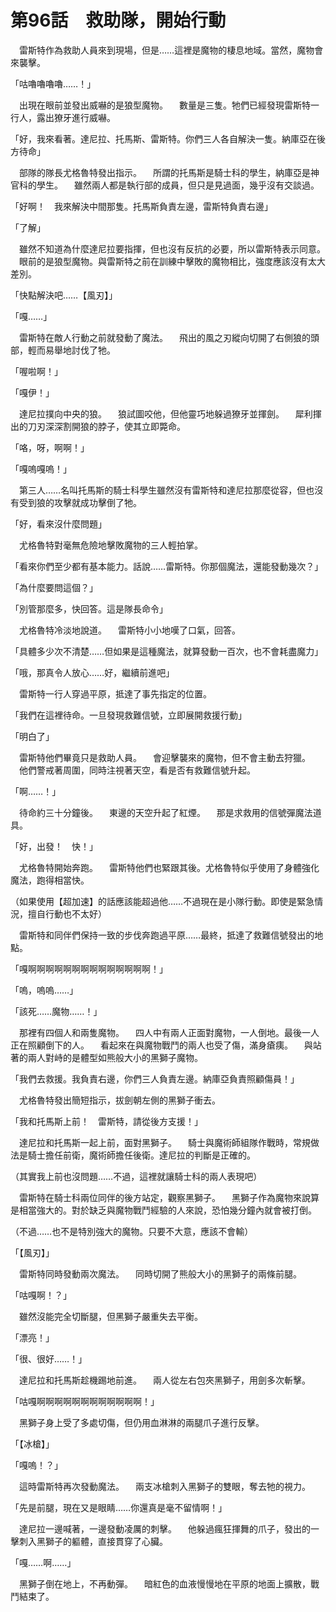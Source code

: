 # 第96話　救助隊，開始行動

　雷斯特作為救助人員來到現場，但是……這裡是魔物的棲息地域。當然，魔物會來襲擊。

「咕嚕嚕嚕嚕……！」

　出現在眼前並發出威嚇的是狼型魔物。
　數量是三隻。牠們已經發現雷斯特一行人，露出獠牙進行威嚇。

「好，我來看著。達尼拉、托馬斯、雷斯特。你們三人各自解決一隻。納庫亞在後方待命」

　部隊的隊長尤格魯特發出指示。
　所謂的托馬斯是騎士科的學生，納庫亞是神官科的學生。
　雖然兩人都是執行部的成員，但只是見過面，幾乎沒有交談過。

「好啊！　我來解決中間那隻。托馬斯負責左邊，雷斯特負責右邊」

「了解」

　雖然不知道為什麼達尼拉要指揮，但也沒有反抗的必要，所以雷斯特表示同意。
　眼前的是狼型魔物。與雷斯特之前在訓練中擊敗的魔物相比，強度應該沒有太大差別。

「快點解決吧……【風刃】」

「嘎……」

　雷斯特在敵人行動之前就發動了魔法。
　飛出的風之刃縱向切開了右側狼的頭部，輕而易舉地討伐了牠。

「喔啦啊！」

「嘎伊！」

　達尼拉撲向中央的狼。
　狼試圖咬他，但他靈巧地躲過獠牙並揮劍。
　犀利揮出的刀刃深深割開狼的脖子，使其立即斃命。

「咯，呀，啊啊！」

「嘎嗚嘎嗚！」

　第三人……名叫托馬斯的騎士科學生雖然沒有雷斯特和達尼拉那麼從容，但也沒有受到狼的攻擊就成功擊倒了牠。

「好，看來沒什麼問題」

　尤格魯特對毫無危險地擊敗魔物的三人輕拍掌。

「看來你們至少都有基本能力。話說……雷斯特。你那個魔法，還能發動幾次？」

「為什麼要問這個？」

「別管那麼多，快回答。這是隊長命令」

　尤格魯特冷淡地說道。
　雷斯特小小地嘆了口氣，回答。

「具體多少次不清楚……但如果是這種魔法，就算發動一百次，也不會耗盡魔力」

「哦，那真令人放心……好，繼續前進吧」

　雷斯特一行人穿過平原，抵達了事先指定的位置。

「我們在這裡待命。一旦發現救難信號，立即展開救援行動」

「明白了」

　雷斯特他們畢竟只是救助人員。
　會迎擊襲來的魔物，但不會主動去狩獵。
　他們警戒著周圍，同時注視著天空，看是否有救難信號升起。

「啊……！」

　待命約三十分鐘後。
　東邊的天空升起了紅煙。
　那是求救用的信號彈魔法道具。

「好，出發！　快！」

　尤格魯特開始奔跑。
　雷斯特他們也緊跟其後。尤格魯特似乎使用了身體強化魔法，跑得相當快。

（如果使用【超加速】的話應該能超過他……不過現在是小隊行動。即使是緊急情況，擅自行動也不太好）

　雷斯特和同伴們保持一致的步伐奔跑過平原……最終，抵達了救難信號發出的地點。

「嘎啊啊啊啊啊啊啊啊啊啊啊啊啊啊！」

「嗚，嗚嗚……」

「該死……魔物……！」

　那裡有四個人和兩隻魔物。
　四人中有兩人正面對魔物，一人倒地。最後一人正在照顧倒下的人。
　看起來在與魔物戰鬥的兩人也受了傷，滿身瘡痍。
　與站著的兩人對峙的是體型如熊般大小的黑獅子魔物。

「我們去救援。我負責右邊，你們三人負責左邊。納庫亞負責照顧傷員！」

　尤格魯特發出簡短指示，拔劍朝左側的黑獅子衝去。

「我和托馬斯上前！　雷斯特，請從後方支援！」

　達尼拉和托馬斯一起上前，面對黑獅子。
　騎士與魔術師組隊作戰時，常規做法是騎士擔任前衛，魔術師擔任後衛。達尼拉的判斷是正確的。

（其實我上前也沒問題……不過，這裡就讓騎士科的兩人表現吧）

　雷斯特在騎士科兩位同伴的後方站定，觀察黑獅子。
　黑獅子作為魔物來說算是相當強大的。對於缺乏與魔物戰鬥經驗的人來說，恐怕幾分鐘內就會被打倒。

（不過……也不是特別強大的魔物。只要不大意，應該不會輸）

「【風刃】」

　雷斯特同時發動兩次魔法。
　同時切開了熊般大小的黑獅子的兩條前腿。

「咕嘎啊！？」

　雖然沒能完全切斷腿，但黑獅子嚴重失去平衡。

「漂亮！」

「很、很好……！」

　達尼拉和托馬斯趁機踢地前進。
　兩人從左右包夾黑獅子，用劍多次斬擊。

「咕嘎啊啊啊啊啊啊啊啊啊啊啊啊！」

　黑獅子身上受了多處切傷，但仍用血淋淋的兩腿爪子進行反擊。

「【冰槍】」

「嘎嗚！？」

　這時雷斯特再次發動魔法。
　兩支冰槍刺入黑獅子的雙眼，奪去牠的視力。

「先是前腿，現在又是眼睛……你還真是毫不留情啊！」

　達尼拉一邊喊著，一邊發動凌厲的刺擊。
　他躲過瘋狂揮舞的爪子，發出的一擊刺入黑獅子的軀體，直接貫穿了心臟。

「嘎……啊……」

　黑獅子倒在地上，不再動彈。
　暗紅色的血液慢慢地在平原的地面上擴散，戰鬥結束了。